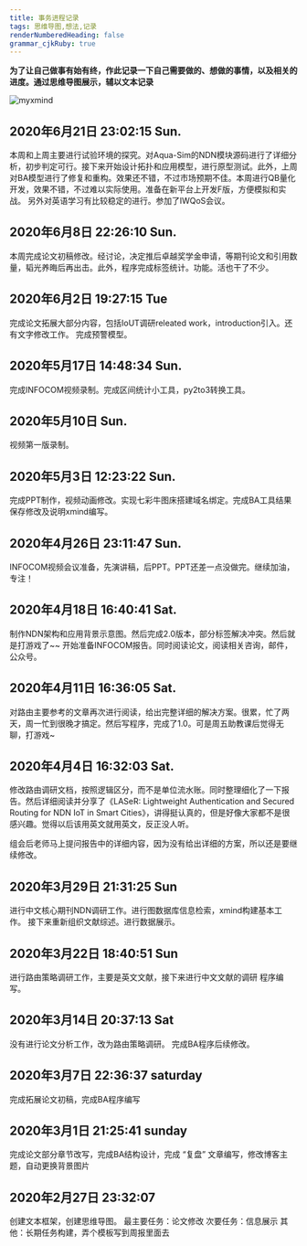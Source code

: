 ```yaml
---
title: 事务进程记录
tags: 思维导图,想法,记录
renderNumberedHeading: false
grammar_cjkRuby: true
---
```


**为了让自己做事有始有终，作此记录一下自己需要做的、想做的事情，以及相关的进度。通过思维导图展示，辅以文本记录**

![myxmind](http://assets.processon.com/chart_image/5e4dfa60e4b0d86ec40ba36f.png)

## 2020年6月21日 23:02:15 Sun.
本周和上周主要进行试验环境的探究。对Aqua-Sim的NDN模块源码进行了详细分析，初步判定可行。接下来开始设计拓扑和应用模型，进行原型测试。此外，上周对BA模型进行了修复和重构。效果还不错，不过市场预期不佳。本周进行QB量化开发，效果不错，不过难以实际使用。准备在新平台上开发F版，方便模拟和实战。
另外对英语学习有比较稳定的进行。参加了IWQoS会议。

## 2020年6月8日 22:26:10 Sun.
本周完成论文初稿修改。经讨论，决定推后卓越奖学金申请，等期刊论文和引用数量，韬光养晦后再出击。此外，程序完成标签统计。功能。活也干了不少。

## 2020年6月2日 19:27:15 Tue
完成论文拓展大部分内容，包括IoUT调研releated work，introduction引入。还有文字修改工作。
完成预警模型。

## 2020年5月17日 14:48:34 Sun.
完成INFOCOM视频录制。完成区间统计小工具，py2to3转换工具。

## 2020年5月10日 Sun.
视频第一版录制。

## 2020年5月3日 12:23:22  Sun.
完成PPT制作，视频动画修改。实现七彩牛图床搭建域名绑定。完成BA工具结果保存修改及说明xmind编写。

## 2020年4月26日 23:11:47 Sun.
INFOCOM视频会议准备，先演讲稿，后PPT。PPT还差一点没做完。继续加油，专注！

## 2020年4月18日 16:40:41 Sat.
制作NDN架构和应用背景示意图。然后完成2.0版本，部分标签解决冲突。然后就是打游戏了~~
开始准备INFOCOM报告。同时阅读论文，阅读相关咨询，邮件，公众号。


## 2020年4月11日 16:36:05 Sat.
对路由主要参考的文章再次进行阅读，给出完整详细的解决方案。很累，忙了两天，周一忙到很晚才搞定。然后写程序，完成了1.0。可是周五助教课后觉得无聊，打游戏~

## 2020年4月4日 16:32:03 Sat.
修改路由调研文档，按照逻辑区分，而不是单位流水账。同时整理细化了一下报告。然后详细阅读并分享了《LASeR: Lightweight Authentication and Secured Routing for NDN IoT in Smart Cities》，讲得挺认真的，但是好像大家都不是很感兴趣。觉得以后该用英文就用英文，反正没人听。

组会后老师马上提问报告中的详细内容，因为没有给出详细的方案，所以还是要继续修改。

## 2020年3月29日 21:31:25 Sun
进行中文核心期刊NDN调研工作。进行图数据库信息检索，xmind构建基本工作。
接下来重新组织文献综述。进行数据展示。

## 2020年3月22日 18:40:51 Sun
进行路由策略调研工作，主要是英文文献，接下来进行中文文献的调研
程序编写。

## 2020年3月14日 20:37:13 Sat
没有进行论文分析工作，改为路由策略调研。
完成BA程序后续修改。

## 2020年3月7日 22:36:37 saturday
完成拓展论文初稿，完成BA程序编写
 
## 2020年3月1日 21:25:41 sunday
完成论文部分章节改写，完成BA结构设计，完成 “复盘” 文章编写，修改博客主题，自动更换背景图片

## 2020年2月27日 23:32:07
创建文本框架，创建思维导图。
最主要任务：论文修改
次要任务：信息展示
其他：长期任务构建，弄个模板写到周报里面去
